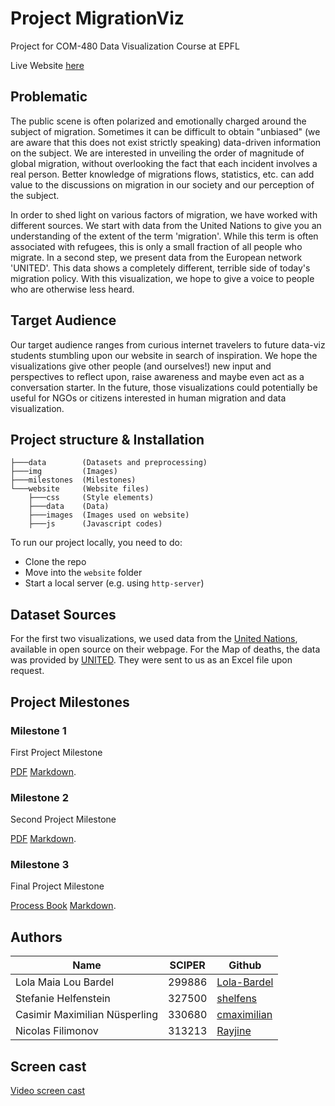 # Project MigrationViz

Project for COM-480 Data Visualization Course at EPFL

Live Website [here](https://com-480-data-visualization.github.io/MigrationViz/website/index.html)

## Problematic
The public scene is often polarized and emotionally charged around the subject of migration. Sometimes it can be difficult to obtain "unbiased" (we are aware that this does not exist strictly speaking) data-driven information on the subject. We are interested in unveiling the order of magnitude of global migration, without overlooking the fact that each incident involves a real person. Better knowledge of migrations flows, statistics, etc. can add value to the discussions on migration in our society and our perception of the subject. 

In order to shed light on various factors of migration, we have worked with different sources. We start with data from the United Nations to give you an understanding of the extent of the term 'migration'. While this term is often associated with refugees, this is only a small fraction of all people who migrate. In a second step, we present data from the European network 'UNITED'. This data shows a completely different, terrible side of today's migration policy. With this visualization, we hope to give a voice to people who are otherwise less heard. 

## Target Audience
Our target audience ranges from curious internet travelers to future data-viz students stumbling upon our website in search of inspiration. We hope the visualizations give other people (and ourselves!) new input and perspectives to reflect upon, raise awareness and maybe even act as a conversation starter. In the future, those visualizations could potentially be useful for NGOs or citizens interested in human migration and data visualization.

## Project structure & Installation 
```
├───data        (Datasets and preprocessing)
├───img         (Images)
├───milestones  (Milestones)
└───website     (Website files)
    ├───css     (Style elements)
    ├───data    (Data)
    ├───images  (Images used on website)
    ├───js      (Javascript codes)
```
To run our project locally, you need to do:

- Clone the repo
- Move into the ```website``` folder
- Start a local server (e.g. using ```http-server```)

## Dataset Sources
For the first two visualizations, we used data from the [United Nations](https://www.un.org/development/desa/pd/content/international-migrant-stock), available in open source on their webpage. For the Map of deaths, the data was provided by [UNITED](https://unitedagainstrefugeedeaths.eu/). They were sent to us as an Excel file upon request.

## Project Milestones

### Milestone 1
First Project Milestone

[PDF](milestones/Milestone1.pdf) 
[Markdown](milestones/Milestone1.md).

### Milestone 2
Second Project Milestone

[PDF](milestones/Milestone2.pdf) 
[Markdown](milestones/Milestone2.md).

### Milestone 3
Final Project Milestone

[Process Book](ProcessBookMigrationViz.pdf) 
[Markdown](milestones/Milestone3.md).

## Authors

| Name | SCIPER | Github |
| ---- | ------ | ------ |
| Lola Maia Lou Bardel | 299886 | [Lola-Bardel](https://github.com/Lola-Bardel) |
| Stefanie Helfenstein | 327500 | [shelfens](https://github.com/shelfens) |
| Casimir Maximilian Nüsperling | 330680 | [cmaximilian](https://github.com/cmaximilian) |
| Nicolas Filimonov | 313213 | [Rayjine](https://github.com/Rayjine) |

## Screen cast

[Video screen cast]()
